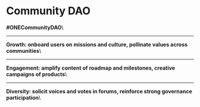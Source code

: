 # Community DAO

**#ONECommunityDAO**\
****

**Growth: onboard users on missions and culture, pollinate values across communities**\
****

**Engagement: amplify content of roadmap and milestones, creative campaigns of products**\
****

**Diversity: solicit voices and votes in forums, reinforce strong governance participation**\
